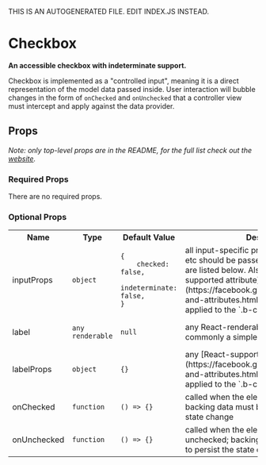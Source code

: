 THIS IS AN AUTOGENERATED FILE. EDIT INDEX.JS INSTEAD.

# Checkbox
__An accessible checkbox with indeterminate support.__

Checkbox is implemented as a "controlled input", meaning it is a direct representation of the model data passed
inside. User interaction will bubble changes in the form of `onChecked` and `onUnchecked` that a controller
view must intercept and apply against the data provider.

## Props

_Note: only top-level props are in the README, for the full list check out the [website](http://boundless.js.org/Checkbox#props)._

### Required Props

There are no required props.


### Optional Props

<table>
<tr>
<th>Name</th>
<th>Type</th>
<th>Default Value</th>
<th>Description</th>
</tr>

<tr>
<td>inputProps</td>
<td><pre><code>object</code></pre></td>
<td><pre><code class="language-js">{
    checked: false,
    indeterminate: false,
}</code></pre></td>
<td>all input-specific props like `value`, `name`, etc should be passed here -- common ones are listed below.
Also supports any [React-supported attribute](https://facebook.github.io/react/docs/tags-and-attributes.html#html-attributes); applied to the `.b-checkbox` node</td>
</tr>

<tr>
<td>label</td>
<td><pre><code>any renderable</code></pre></td>
<td><pre><code class="language-js">null</code></pre></td>
<td>any React-renderable content, most commonly a simple string</td>
</tr>

<tr>
<td>labelProps</td>
<td><pre><code>object</code></pre></td>
<td><pre><code class="language-js">{}</code></pre></td>
<td>any [React-supported attribute](https://facebook.github.io/react/docs/tags-and-attributes.html#html-attributes); applied to the `.b-checkbox-label` node</td>
</tr>

<tr>
<td>onChecked</td>
<td><pre><code>function</code></pre></td>
<td><pre><code class="language-js">() => {}</code></pre></td>
<td>called when the element becomes checked; backing data must be updated to persist the state change</td>
</tr>

<tr>
<td>onUnchecked</td>
<td><pre><code>function</code></pre></td>
<td><pre><code class="language-js">() => {}</code></pre></td>
<td>called when the element becomes unchecked; backing data must be updated to persist the state change</td>
</tr>

</table>


